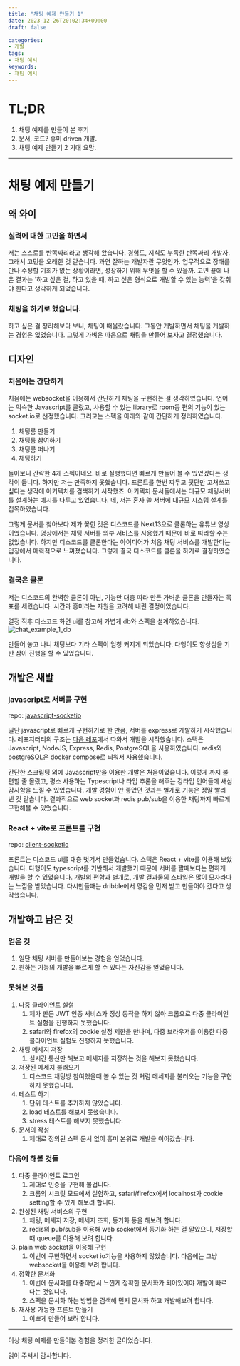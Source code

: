 ```yaml
---
title: "채팅 예제 만들기 1"
date: 2023-12-26T20:02:34+09:00
draft: false

categories:
- 개발
tags:
- 채팅 예시
keywords:
- 채팅 예시
---
```


# TL;DR
1. 채팅 예제를 만들어 본 후기
1. 문서, 코드? 흥미 driven 개발.
1. 채팅 예제 만들기 2 기대 요망.

---

# 채팅 예제 만들기
## 왜 와이
### 실력에 대한 고민을 하면서
저는 스스로를 반쪽짜리라고 생각해 왔습니다. 경험도, 지식도 부족한 반쪽짜리 개발자.
그래서 고민을 오래한 것 같습니다. 과연 잘하는 개발자란 무엇인가. 업무적으로 장애를 만나 수정할 기회가 없는 상황이라면, 성장하기 위해 무엇을 할 수 있을까.
고민 끝에 나온 결과는 '하고 싶은 걸, 하고 있을 때, 하고 싶은 형식으로 개발할 수 있는 능력'을 갖춰야 한다고 생각하게 되었습니다.

### 채팅을 하기로 했습니다.
하고 싶은 걸 정리해보다 보니, 채팅이 떠올랐습니다. 그동안 개발하면서 채팅을 개발하는 경험은 없었습니다. 그렇게 가벼운 마음으로 채팅을 만들어 보자고 결정했습니다.

## 디자인
### 처음에는 간단하게
처음에는 websocket을 이용해서 간단하게 채팅을 구현하는 걸 생각하였습니다. 언어는 익숙한 Javascript를 골랐고, 사용할 수 있는 library로 room등 편의 기능이 있는 socket.io로 선정했습니다.
그리고는 스펙을 아래와 같이 간단하게 정리하였습니다.

1. 채팅룸 만들기
1. 채팅룸 참여하기
1. 채팅룸 떠나기
1. 채팅하기

돌아보니 간략한 4개 스펙이네요. 바로 실행했다면 빠르게 만들어 볼 수 있었겠다는 생각이 듭니다.
하지만 저는 만족하지 못했습니다. 프론트를 한번 짜두고 뒷단만 고쳐쓰고 싶다는 생각에 아키텍처를 검색하기 시작했죠.
아키텍처 문서들에서는 대규모 채팅서버를 설계하는 예시를 다루고 있었습니다. 네, 저는 혼자 쓸 서버에 대규모 시스템 설계를 접목하였습니다.

그렇게 문서를 찾아보다 제가 꽃힌 것은 디스코드를 Next13으로 클론하는 유튜브 영상이었습니다.
영상에서는 채팅 서버를 외부 서비스를 사용했기 때문에 바로 따라할 수는 없었습니다. 
하지만 디스코드를 클론한다는 아이디어가 처음 채팅 서비스를 개발한다는 입장에서 매력적으로 느껴졌습니다.
그렇게 결국 디스코드를 클론을 하기로 결정하였습니다.

### 결국은 클론
저는 디스코드의 완벽한 클론이 아닌, 기능만 대충 따라 만든 가벼운 클론을 만들자는 목표를 세웠습니다.
시간과 흥미라는 자원을 고려해 내린 결정이었습니다.

결정 직후 디스코드 화면 ui를 참고해 가볍게 db와 스펙을 설계하였습니다.
![chat_example_1_db](/chat_example_1_db.png)

만들어 놓고 나니 채팅보다 기타 스펙이 엄청 커지게 되었습니다.
다행이도 향상심을 기반 삼아 진행을 할 수 있었습니다.

## 개발은 새발
### javascript로 서버를 구현
repo: [javascript-socketio](https://github.com/chat-example/javascript-socketio)

일단 javascript로 빠르게 구현하기로 한 만큼, 서버를 express로 개발하기 시작했습니다.
레포지터리의 구조는 [다음 레포](https://github.com/anandundavia/express-api-structure/tree/master)에서 따와서 개발을 시작했습니다.
스택은 Javascript, NodeJS, Express, Redis, PostgreSQL을 사용하였습니다. redis와 postgreSQL은 docker compose로 띄워서 사용했습니다.

간단한 스크립팅 외에 Javascript만을 이용한 개발은 처음이었습니다. 이렇게 까지 불편할 줄 몰랐고, 평소 사용하는 Typescript나 타입 추론을 해주는 강타입 언어들에 새삼 감사함을 느낄 수 있었습니다.
개발 경험이 안 좋았던 것과는 별개로 기능은 정말 빨리 낸 것 같습니다. 결과적으로 web socket과 redis pub/sub을 이용한 채팅까지 빠르게 구현해볼 수 있었습니다.


### React + vite로 프론트를 구현
repo: [client-socketio](https://github.com/chat-example/client-socketio)

프론트는 디스코드 ui를 대충 벗겨서 만들었습니다. 스택은 React + vite를 이용해 보았습니다.
다행이도 typescript를 기반해서 개발했기 때문에 서버를 짤때보다는 편하게 개발을 할 수 있었습니다.
개발의 편함과 별개로, 개발 결과물의 스타일은 많이 모자라다는 느낌을 받았습니다.
다시만들때는 dribble에서 영감을 먼저 받고 만들어야 겠다고 생각했습니다.

## 개발하고 남은 것
### 얻은 것
1. 일단 채팅 서버를 만들어보는 경험을 얻었습니다. 
1. 원하는 기능의 개발을 빠르게 할 수 있다는 자신감을 얻었습니다.

### 못해본 것들
1. 다중 클라이언트 실험
    1. 제가 만든 JWT 인증 서비스가 정상 동작을 하지 않아 크롬으로 다중 클라이언트 실험을 진행하지 못했습니다.
    1. safari와 firefox의 cookie 설정 제한을 만나며, 다중 브라우저를 이용한 다중 클라이언트 실험도 진행하지 못했습니다.
1. 채팅 메세지 저장
    1. 실시간 통신만 해보고 메세지를 저장하는 것을 해보지 못했습니다.
1. 저장된 메세지 불러오기
    1. 디스코드 채팅방 참여했을때 볼 수 있는 것 처럼 메세지를 불러오는 기능을 구현하지 못했습니다.
1. 테스트 하기
    1. 단위 테스트를 추가하지 않았습니다.
    1. load 테스트를 해보지 못했습니다.
    1. stress 테스트를 해보지 못했습니다.
1. 문서의 작성
    1. 제대로 정의된 스펙 문서 없이 흥미 본위로 개발을 이어갔습니다.
### 다음에 해볼 것들
1. 다중 클라이언트 로그인
    1. 제대로 인증을 구현해 볼겁니다.
    1. 크롬의 시크릿 모드에서 실험하고, safari/firefox에서 localhost가 cookie setting할 수 있게 해보려 합니다.
1. 완성된 채팅 서비스의 구현
    1. 채팅, 메세지 저장, 메세지 조회, 동기화 등을 해보려 합니다.
    1. redis의 pub/sub을 이용해 web socket에서 동기화 하는 걸 알았으니, 저장할때 queue를 이용해 보려 합니다.
1. plain web socket을 이용해 구현
    1. 이번에 구현하면서 socket io기능을 사용하지 않았습니다. 다음에는 그냥 websocket을 이용해 보려 합니다.
1. 정확한 문서화
    1. 이번에 문서화를 대충하면서 느낀게 정확한 문서화가 되어있어야 개발이 빠르다는 것입니다.
    1. 스펙을 문서화 하는 방법을 검색해 먼저 문서화 하고 개발해보려 합니다.
1. 재사용 가능한 프론트 만들기
    1. 이쁘게 만들어 보려 합니다.

---

이상 채팅 예제를 만들어본 경험을 정리한 글이었습니다.

읽어 주셔서 감사합니다.
